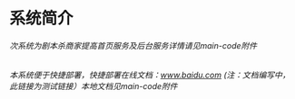 # 系统简介
###### 次系统为剧本杀商家提高首页服务及后台服务详情请见main-code附件
###### 本系统便于快捷部署，快捷部署在线文档：www.baidu.com (注：文档编写中，此链接为测试链接）本地文档见main-code附件

